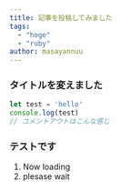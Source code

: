 ```yaml
---
title: 記事を投稿してみました
tags:
  - "hoge"
  - "ruby"
author: masayannuu
---
```


### タイトルを変えました


<!-- more -->

``` javascript
let test = 'hello'
console.log(test)
// コメントアウトはこんな感じ
```

### テストです

1. Now loading
1. plesase wait


<!-- md template.md -->
